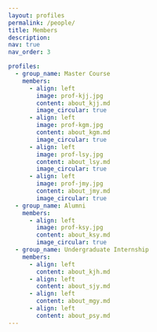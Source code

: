 ```yaml
---
layout: profiles
permalink: /people/
title: Members
description: 
nav: true
nav_order: 3

profiles:
  - group_name: Master Course
    members:
      - align: left
        image: prof-kjj.jpg
        content: about_kjj.md
        image_circular: true
      - align: left
        image: prof-kgm.jpg
        content: about_kgm.md
        image_circular: true
      - align: left
        image: prof-lsy.jpg
        content: about_lsy.md
        image_circular: true            
      - align: left
        image: prof-jmy.jpg        
        content: about_jmy.md
        image_circular: true
  - group_name: Alumni
    members:
      - align: left
        image: prof-ksy.jpg
        content: about_ksy.md
        image_circular: true
  - group_name: Undergraduate Internship
    members:
      - align: left
        content: about_kjh.md
      - align: left
        content: about_sjy.md
      - align: left
        content: about_mgy.md
      - align: left
        content: about_psy.md      
---
```

